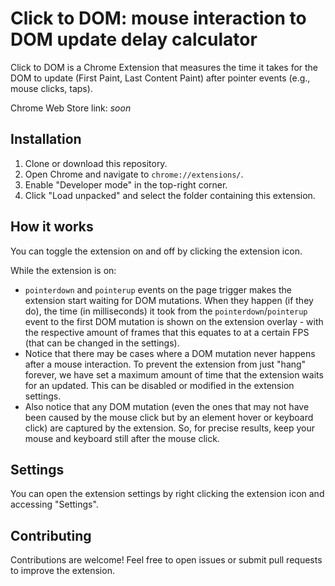 # Click to DOM: mouse interaction to DOM update delay calculator

Click to DOM is a Chrome Extension that measures the time it takes for the DOM to update (First Paint, Last Content Paint) after pointer events (e.g., mouse clicks, taps).

Chrome Web Store link: _soon_

## Installation

1. Clone or download this repository.
2. Open Chrome and navigate to `chrome://extensions/`.
3. Enable "Developer mode" in the top-right corner.
4. Click "Load unpacked" and select the folder containing this extension.

## How it works

You can toggle the extension on and off by clicking the extension icon.

While the extension is on:

-   `pointerdown` and `pointerup` events on the page trigger makes the extension start waiting for DOM mutations. When they happen (if they do), the time (in milliseconds) it took from the `pointerdown`/`pointerup` event to the first DOM mutation is shown on the extension overlay - with the respective amount of frames that this equates to at a certain FPS (that can be changed in the settings).
-   Notice that there may be cases where a DOM mutation never happens after a mouse interaction. To prevent the extension from just "hang" forever, we have set a maximum amount of time that the extension waits for an updated. This can be disabled or modified in the extension settings.
-   Also notice that any DOM mutation (even the ones that may not have been caused by the mouse click but by an element hover or keyboard click) are captured by the extension. So, for precise results, keep your mouse and keyboard still after the mouse click.

## Settings

You can open the extension settings by right clicking the extension icon and accessing "Settings".

## Contributing

Contributions are welcome! Feel free to open issues or submit pull requests to improve the extension.
